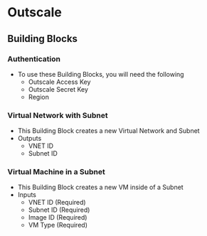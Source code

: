 # Outscale

## Building Blocks

### Authentication
- To use these Building Blocks, you will need the following
  - Outscale Access Key
  - Outscale Secret Key
  - Region

### Virtual Network with Subnet
- This Building Block creates a new Virtual Network and Subnet
- Outputs
  - VNET ID
  - Subnet ID

### Virtual Machine in a Subnet
- This Building Block creates a new VM inside of a Subnet
- Inputs
  - VNET ID (Required)
  - Subnet ID (Required)
  - Image ID (Required)
  - VM Type (Required)
